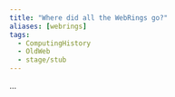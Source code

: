 ```yaml
---
title: "Where did all the WebRings go?"
aliases: [webrings]
tags: 
  - ComputingHistory
  - OldWeb
  - stage/stub
---
```


...
